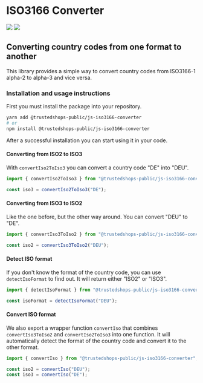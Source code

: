 # ISO3166 Converter

![](https://img.shields.io/npm/l/@trustedshops-public/js-iso3166-converter) ![](https://img.shields.io/npm/v/@trustedshops-public/js-iso3166-converter)

## Converting country codes from one format to another

This library provides a simple way to convert country codes from ISO3166-1 alpha-2 to alpha-3 and vice versa.

### Installation and usage instructions

First you must install the package into your repository.

```bash
yarn add @trustedshops-public/js-iso3166-converter
# or
npm install @trustedshops-public/js-iso3166-converter
```

After a successful installation you can start using it in your code.

#### Converting from ISO2 to ISO3

With `convertIso2ToIso3` you can convert a country code "DE" into "DEU".

```js
import { convertIso2ToIso3 } from "@trustedshops-public/js-iso3166-converter";

const iso3 = convertIso2ToIso3("DE");
```

#### Converting from ISO3 to ISO2

Like the one before, but the other way around. You can convert "DEU" to "DE".

```js
import { convertIso3ToIso2 } from "@trustedshops-public/js-iso3166-converter";

const iso2 = convertIso3ToIso2("DEU");
```

#### Detect ISO format

If you don't know the format of the country code, you can use `detectIsoFormat` to find out. It will return either "ISO2" or "ISO3".

```js
import { detectIsoFormat } from "@trustedshops-public/js-iso3166-converter";

const isoFormat = detectIsoFormat("DEU");
```

#### Convert ISO format

We also export a wrapper function `convertIso` that combines `convertIso3ToIso2` and `convertIso2ToIso3` into one function. It will automatically detect the format of the country code and convert it to the other format.

```js
import { convertIso } from "@trustedshops-public/js-iso3166-converter";

const iso2 = convertIso("DEU");
const iso3 = convertIso("DE");
```

